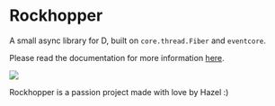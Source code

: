 # Rockhopper

A small async library for D, built on `core.thread.Fiber` and `eventcore`.

Please read the documentation for more information [here](documentation/introduction.md).

![](https://github.com/catppuccin/catppuccin/raw/main/assets/footers/gray0_ctp_on_line.svg)

Rockhopper is a passion project made with love by Hazel :)
